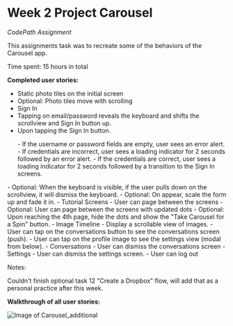 # Week 2 Project Carousel

<i>CodePath Assignment</i>

This assignments task was to recreate some of the behaviors of the Carousel app.

Time spent: 15 hours in total

<b>Completed user stories:</b>

- Static photo tiles on the initial screen
 - Optional: Photo tiles move with scrolling
- Sign In
 - Tapping on email/password reveals the keyboard and shifts the scrollview and Sign In button up.
 - Upon tapping the Sign In button.
  <ul>
 - If the username or password fields are empty, user sees an error alert.
  - If credentials are incorrect, user sees a loading indicator for 2 seconds followed by an error alert.
  - If the credentials are correct, user sees a loading indicator for 2 seconds followed by a transition to the Sign In screens.
 </ul>
 - Optional: When the keyboard is visible, if the user pulls down on the scrollview, it will dismiss the keyboard.
 - Optional: On appear, scale the form up and fade it in.
- Tutorial Screens
 - User can page between the screens
 - Optional: User can page between the screens with updated dots
 - Optional: Upon reaching the 4th page, hide the dots and show the "Take Carousel for a Spin" button.
- Image Timeline
 - Display a scrollable view of images.
 - User can tap on the conversations button to see the conversations screen (push).
 - User can tap on the profile image to see the settings view (modal from below).
- Conversations
 - User can dismiss the conversations screen
- Settings
 - User can dismiss the settings screen.
 - User can log out

 
 
Notes:

Couldn't finish optional task 12 "Create a Dropbox" flow, will add that as a personal practice after this week.


<b>Walkthrough of all user stories:</b>

![Image of Carousel_additional](http://imgur.com/T2KPnEA.gif)
